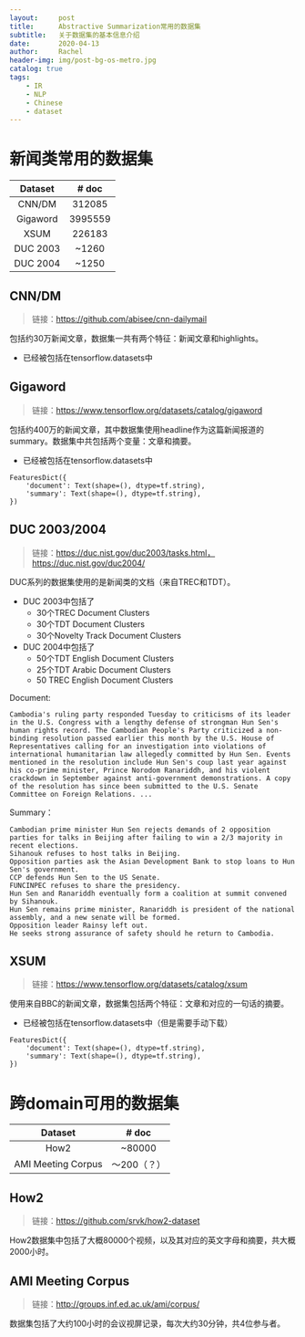```yaml
---
layout:     post
title:      Abstractive Summarization常用的数据集
subtitle:   关于数据集的基本信息介绍
date:       2020-04-13
author:     Rachel
header-img: img/post-bg-os-metro.jpg
catalog: true
tags:
    - IR
    - NLP
    - Chinese
    - dataset
---
```


# 新闻类常用的数据集

| Dataset  |  # doc  |
| :------: | :-----: |
|  CNN/DM  | 312085  |
| Gigaword | 3995559 |
|   XSUM   | 226183  |
| DUC 2003 |  ~1260  |
| DUC 2004 |  ~1250  |



## CNN/DM

> 链接：https://github.com/abisee/cnn-dailymail

包括约30万新闻文章，数据集一共有两个特征：新闻文章和highlights。

- 已经被包括在tensorflow.datasets中



## Gigaword

> 链接：https://www.tensorflow.org/datasets/catalog/gigaword

包括约400万的新闻文章，其中数据集使用headline作为这篇新闻报道的summary。数据集中共包括两个变量：文章和摘要。

- 已经被包括在tensorflow.datasets中

```
FeaturesDict({
    'document': Text(shape=(), dtype=tf.string),
    'summary': Text(shape=(), dtype=tf.string),
})
```



## DUC 2003/2004

> 链接：https://duc.nist.gov/duc2003/tasks.html， https://duc.nist.gov/duc2004/

DUC系列的数据集使用的是新闻类的文档（来自TREC和TDT）。

- DUC 2003中包括了
  - 30个TREC Document Clusters
  - 30个TDT Document Clusters
  - 30个Novelty Track Document Clusters
- DUC 2004中包括了
  - 50个TDT English Document Clusters
  - 25个TDT Arabic Document Clusters
  - 50 TREC English Document Clusters

Document:

```
Cambodia's ruling party responded Tuesday to criticisms of its leader in the U.S. Congress with a lengthy defense of strongman Hun Sen's human rights record. The Cambodian People's Party criticized a non-binding resolution passed earlier this month by the U.S. House of Representatives calling for an investigation into violations of international humanitarian law allegedly committed by Hun Sen. Events mentioned in the resolution include Hun Sen's coup last year against his co-prime minister, Prince Norodom Ranariddh, and his violent crackdown in September against anti-government demonstrations. A copy of the resolution has since been submitted to the U.S. Senate Committee on Foreign Relations. ...
```

Summary：

```
Cambodian prime minister Hun Sen rejects demands of 2 opposition parties for talks in Beijing after failing to win a 2/3 majority in recent elections.
Sihanouk refuses to host talks in Beijing.
Opposition parties ask the Asian Development Bank to stop loans to Hun Sen's government.
CCP defends Hun Sen to the US Senate.
FUNCINPEC refuses to share the presidency.
Hun Sen and Ranariddh eventually form a coalition at summit convened by Sihanouk.
Hun Sen remains prime minister, Ranariddh is president of the national assembly, and a new senate will be formed.
Opposition leader Rainsy left out.
He seeks strong assurance of safety should he return to Cambodia.
```



## XSUM

> 链接：https://www.tensorflow.org/datasets/catalog/xsum

使用来自BBC的新闻文章，数据集包括两个特征：文章和对应的一句话的摘要。

- 已经被包括在tensorflow.datasets中（但是需要手动下载）

```
FeaturesDict({
    'document': Text(shape=(), dtype=tf.string),
    'summary': Text(shape=(), dtype=tf.string),
})
```



# 跨domain可用的数据集

|      Dataset       |    # doc    |
| :----------------: | :---------: |
|        How2        |   ~80000    |
| AMI Meeting Corpus | ～200（？） |

## How2

> 链接：https://github.com/srvk/how2-dataset

How2数据集中包括了大概80000个视频，以及其对应的英文字母和摘要，共大概2000小时。



## AMI Meeting Corpus

> 链接：http://groups.inf.ed.ac.uk/ami/corpus/

数据集包括了大约100小时的会议视屏记录，每次大约30分钟，共4位参与者。